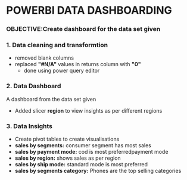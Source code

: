 # POWERBI DATA DASHBOARDING

### OBJECTIVE:Create dashboard for the data set given
### 1. Data cleaning and transformtion
* removed blank columns
* replaced **"#N/A"** values in returns column with **"0"**
  * done using power query editor

### 2. Data Dashboard
A dashboard from the data set given
* Added slicer **region** to view insights as per different regions
  
### 3. Data Insights
* Create pivot tables to create visualisations
* **sales by segments:** consumer segment has most sales
* **sales by payment mode:** cod is most preferredpayment mode
* **sales by region:** shows sales as per region
* **sales by ship mode:** standard mode is most preferred
* **sales by segments category:** Phones are the top selling categories




  

